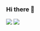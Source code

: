 ### Hi there 🔭 
![](https://lh6.googleusercontent.com/proxy/hPaUA5wWf2BQf0XzX2yIM-kJU8w5FRySBZTbY3xHcwBW91g8qOD0l9chW5S6KXmxC97i7wprqu9RaoEFBWasizX_INewIzn0VpkVi2_88NuOrdJ48JJG1QHg9rPTLNt8rnPdLLr1ZSM=s0-d)
<img src="https://github-readme-stats.vercel.app/api?username=golangis&&show_icons=true&title_color=ffffff&icon_color=ff0066&text_color=ff0066&bg_color=00000">

